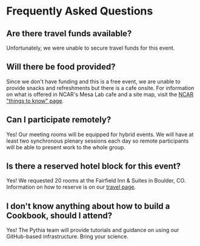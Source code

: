 # Frequently Asked Questions

## Are there travel funds available?

Unfortunately, we were unable to secure travel funds for this event. 

## Will there be food provided?

Since we don't have funding and this is a free event, we are unable to provide snacks and refreshments but there is a cafe onsite. For information on what is offered in NCAR's Mesa Lab cafe and a site map, visit the [NCAR "things to know" page](https://scied.ucar.edu/visit/things-to-know).

## Can I participate remotely?

Yes! Our meeting rooms will be equipped for hybrid events. We will have at least two synchronous plenary sessions each day so remote participants will be able to present work to the whole group.

## Is there a reserved hotel block for this event?

Yes! We requested 20 rooms at the Fairfield Inn & Suites in Boulder, CO. Information on how to reserve is on our [travel page](https://projectpythia.org/pythia-cookoff-2023/travel.html).

## I don't know anything about how to build a Cookbook, should I attend?

Yes! The Pythia team will provide tutorials and guidance on using our GitHub-based infrastructure. Bring your science.
